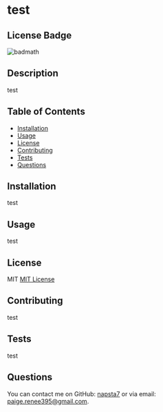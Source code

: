 # test

## License Badge
![badmath](https://img.shields.io/badge/License-MIT-blue)

## Description

test

## Table of Contents

- [Installation](#installation)
- [Usage](#usage)
- [License](#license)
- [Contributing](#contributing)
- [Tests](#tests)
- [Questions](#questions)

## Installation

test

## Usage

test

## License

MIT
[MIT License](https://opensource.org/license/mit)

## Contributing

test

## Tests

test

## Questions

You can contact me on GitHub: [napsta7](https://github.com/napsta7) or via email: paige.renee395@gmail.com.
